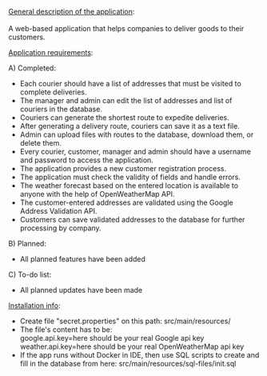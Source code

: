 <ins>General description of the application</ins>: <br>  
A web-based application that helps companies to deliver goods to their customers.<br>    

<ins>Application requirements</ins>:<br>

A) Completed:<br>
- Each courier should have a list of addresses that must be visited to complete deliveries.<br>
- The manager and admin can edit the list of addresses and list of couriers in the database.<br>
- Couriers can generate the shortest route to expedite deliveries.<br>
- After generating a delivery route, couriers can save it as a text file.<br>
- Admin can upload files with routes to the database, download them, or delete them. <br>
- Every courier, customer, manager and admin should have a username and password to access the application. <br>
- The application provides a new customer registration process.<br>
- The application must check the validity of fields and handle errors.<br>
- The weather forecast based on the entered location is available to anyone with the help of OpenWeatherMap API.<br>
- The customer-entered addresses are validated using the Google Address Validation API.<br>
- Customers can save validated addresses to the database for further processing by company.<br>

B) Planned:<br>
- All planned features have been added<br>

C) To-do list:<br>
- All planned updates have been made<br>

<ins>Installation info</ins>:
- Create file "secret.properties" on this path: src/main/resources/ <br>  
- The file's content has to be: <br>
google.api.key=here should be your real Google api key <br>
weather.api.key=here should be your real OpenWeatherMap api key <br>  
- If the app runs without Docker in IDE, then use SQL scripts to create and fill in the database from here: src/main/resources/sql-files/init.sql